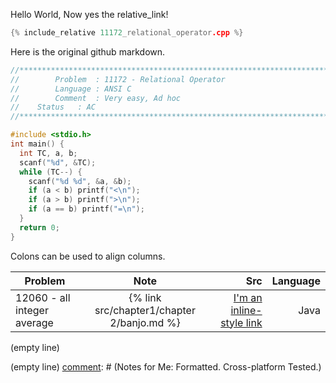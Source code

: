 Hello World, Now yes the relative_link!


```cpp
{% include_relative 11172_relational_operator.cpp %}
```

Here is the original github markdown.

```cpp
//*************************************************************************************//
//        Problem  : 11172 - Relational Operator
//        Language : ANSI C
//        Comment  : Very easy, Ad hoc
// 	  Status   : AC
//*************************************************************************************//

#include <stdio.h>
int main() {
  int TC, a, b;
  scanf("%d", &TC);
  while (TC--) {
    scanf("%d %d", &a, &b);
    if (a < b) printf("<\n");
    if (a > b) printf(">\n");
    if (a == b) printf("=\n");
  }
  return 0;
}
```

Colons can be used to align columns.

| Problem        |   Note         | Src  | Language |
| ------------- |:-------------:| -----:|-----:|
| 12060 - all integer average      | {% link src/chapter1/chapter 2/banjo.md %} | [I'm an inline-style link](https://www.google.com) | Java |



(empty line)

[comment]: # (This actually is the most platform independent comment)

<!--
Notes for Me:
Formatted.
Cross-platform
Tested.
-->


(empty line)
[comment]: # (Notes for Me:
Formatted.
Cross-platform
Tested.)

